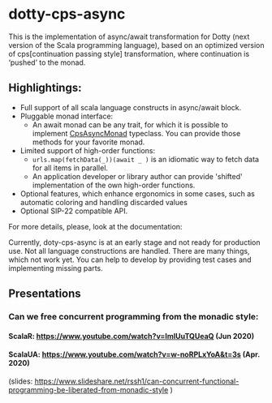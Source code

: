 # dotty-cps-async


This is the implementation of async/await transformation for Dotty (next version of the Scala programming language), based on an optimized version of cps[continuation passing style] transformation, where continuation is ‘pushed’ to the monad. 

## Highlightings:

 * Full support of all scala language constructs in async/await block.
 * Pluggable monad interface:  
    *  An await monad can be any trait, for which it is possible to implement [CpsAsyncMonad](https://github.com/rssh/dotty-cps-async/blob/master/src/main/scala/cps/CpsMonad.scala) typeclass. You can provide those methods for your favorite monad.
 * Limited support of high-order functions:
    * ```urls.map(fetchData(_))(await _ )```  is an idiomatic way to fetch data for all items in parallel.
    * An application developer or library author can provide 'shifted' implementation of the own high-order functions.
 * Optional features, which enhance ergonomics in some cases, such as automatic coloring and handling discarded values
 * Optional SIP-22 compatible API.

For more details, please, look at the documentation: 

Currently, doty-cps-async is at an early stage and not ready for production use.  Not all language constructions are handled. There are many things, which not work yet.   You can help to develop by providing test cases and implementing missing parts.  

## Presentations

### Can we free concurrent programming from the monadic style:
#### ScalaR:  https://www.youtube.com/watch?v=ImlUuTQUeaQ  (Jun 2020)
#### ScalaUA: https://www.youtube.com/watch?v=w-noRPLxYoA&t=3s  (Apr. 2020)
   (slides: https://www.slideshare.net/rssh1/can-concurrent-functional-programming-be-liberated-from-monadic-style )


   
